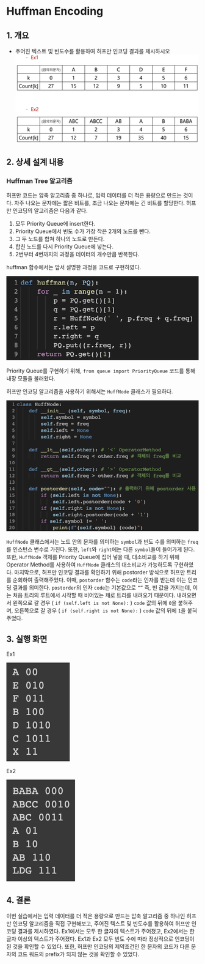 # Huffman Encoding

## 1. 개요

- 주어진 텍스트 및 빈도수를 활용하여 허프만 인코딩 결과를 제시하시오
  ![](img/ex.png)

## 2. 상세 설계 내용

### Huffman Tree 알고리즘

허프만 코드는 압축 알고리즘 중 하나로, 입력 데이터를 더 적은 용량으로 만드는 것이다. 자주 나오는 문자에는 짧은 비트를, 조금 나오는 문자에는 긴 비트를 할당한다. 허프만 인코딩의 알고리즘은 다음과 같다.

1. 모두 Priority Queue에 insert한다.
2. Priority Queue에서 빈도 수가 가장 작은 2개의 노드를 뺀다.
3. 그 두 노드를 합쳐 하나의 노드로 만든다.
4. 합친 노드를 다시 Priority Queue에 넣는다.
5. 2번부터 4번까지의 과정을 데이터의 개수만큼 반복한다.

huffman 함수에서는 앞서 설명한 과정을 코드로 구현하였다.

![](img/huffman.png)

Priority Queue를 구현하기 위해, `from queue import PriorityQueue` 코드를 통해 내장 모듈을 불러왔다.

허프만 인코딩 알고리즘을 사용하기 위해서는 `HuffNode` 클래스가 필요하다.

![](img/class.png)

`HuffNode` 클래스에서는 노드 안의 문자를 의미하는 `symbol`과 빈도 수를 의미하는 `freq`를 인스턴스 변수로 가진다. 또한, `left`와 `right`에는 다른 `symbol`들이 들어가게 된다. 또한, `HuffNode` 객체를 Priority Queue에 집어 넣을 때, 대소비교를 하기 위해 Operator Method를 사용하여 `HuffNode` 클래스의 대소비교가 가능하도록 구현하였다. 마지막으로, 허프만 인코딩 결과를 확인하기 위해 postorder 방식으로 허프만 트리를 순회하여 출력해주었다. 이때, `postorder` 함수는 `code`라는 인자를 받는데 이는 인코딩 결과를 의미한다. `postorder`의 인자 `code`는 기본값으로 `“”` 즉, 빈 값을 가지는데, 이는 처음 트리의 루트에서 시작할 때 비어있는 채로 트리를 내려오기 때문이다. 내려오면서 왼쪽으로 갈 경우 ( `if (self.left is not None):` ) `code` 값의 뒤에 `0`을 붙혀주며, 오른쪽으로 갈 경우 ( `if (self.right is not None):` ) `code` 값의 뒤에 `1`을 붙혀주었다.

## 3. 실행 화면

Ex1

![](img/r1.png)

Ex2

![](img/r2.png)

## 4. 결론

이번 실습에서는 입력 데이터를 더 적은 용량으로 만드는 압축 알고리즘 중 하나인 허프만 인코딩 알고리즘을 직접 구현해보고, 주어진 텍스트 및 빈도수를 활용하여 허프만 인코딩 결과를 제시하였다. Ex1에서는 모두 한 글자의 텍스트가 주어졌고, Ex2에서는 한 글자 이상의 텍스트가 주어졌다. Ex1과 Ex2 모두 빈도 수에 따라 정상적으로 인코딩이 된 것을 확인할 수 있었다. 또한, 허프만 인코딩의 제약조건인 한 문자의 코드가 다른 문자의 코드 워드의 prefix가 되지 않는 것을 확인할 수 있었다.
